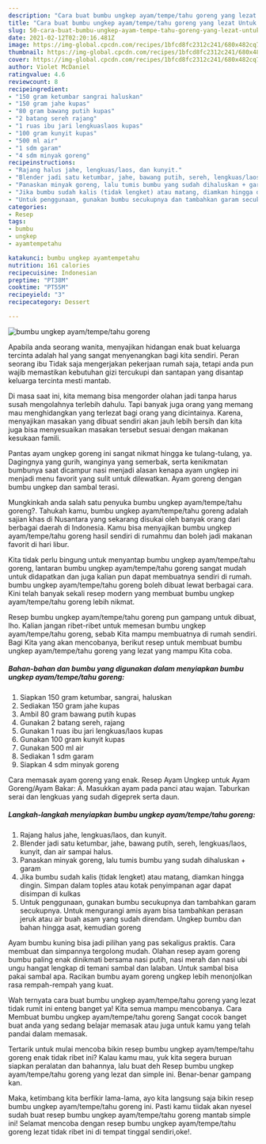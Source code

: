 ```yaml
---
description: "Cara buat bumbu ungkep ayam/tempe/tahu goreng yang lezat Untuk Jualan"
title: "Cara buat bumbu ungkep ayam/tempe/tahu goreng yang lezat Untuk Jualan"
slug: 50-cara-buat-bumbu-ungkep-ayam-tempe-tahu-goreng-yang-lezat-untuk-jualan
date: 2021-02-12T02:20:16.481Z
image: https://img-global.cpcdn.com/recipes/1bfcd8fc2312c241/680x482cq70/bumbu-ungkep-ayamtempetahu-goreng-foto-resep-utama.jpg
thumbnail: https://img-global.cpcdn.com/recipes/1bfcd8fc2312c241/680x482cq70/bumbu-ungkep-ayamtempetahu-goreng-foto-resep-utama.jpg
cover: https://img-global.cpcdn.com/recipes/1bfcd8fc2312c241/680x482cq70/bumbu-ungkep-ayamtempetahu-goreng-foto-resep-utama.jpg
author: Violet McDaniel
ratingvalue: 4.6
reviewcount: 8
recipeingredient:
- "150 gram ketumbar sangrai haluskan"
- "150 gram jahe kupas"
- "80 gram bawang putih kupas"
- "2 batang sereh rajang"
- "1 ruas ibu jari lengkuaslaos kupas"
- "100 gram kunyit kupas"
- "500 ml air"
- "1 sdm garam"
- "4 sdm minyak goreng"
recipeinstructions:
- "Rajang halus jahe, lengkuas/laos, dan kunyit."
- "Blender jadi satu ketumbar, jahe, bawang putih, sereh, lengkuas/laos, kunyit, dan air sampai halus."
- "Panaskan minyak goreng, lalu tumis bumbu yang sudah dihaluskan + garam"
- "Jika bumbu sudah kalis (tidak lengket) atau matang, diamkan hingga dingin. Simpan dalam toples atau kotak penyimpanan agar dapat disimpan di kulkas"
- "Untuk penggunaan, gunakan bumbu secukupnya dan tambahkan garam secukupnya. Untuk mengurangi amis ayam bisa tambahkan perasan jeruk atau air buah asam yang sudah direndam. Ungkep bumbu dan bahan hingga asat, kemudian goreng"
categories:
- Resep
tags:
- bumbu
- ungkep
- ayamtempetahu

katakunci: bumbu ungkep ayamtempetahu 
nutrition: 161 calories
recipecuisine: Indonesian
preptime: "PT38M"
cooktime: "PT55M"
recipeyield: "3"
recipecategory: Dessert

---
```



![bumbu ungkep ayam/tempe/tahu goreng](https://img-global.cpcdn.com/recipes/1bfcd8fc2312c241/680x482cq70/bumbu-ungkep-ayamtempetahu-goreng-foto-resep-utama.jpg)

Apabila anda seorang wanita, menyajikan hidangan enak buat keluarga tercinta adalah hal yang sangat menyenangkan bagi kita sendiri. Peran seorang ibu Tidak saja mengerjakan pekerjaan rumah saja, tetapi anda pun wajib memastikan kebutuhan gizi tercukupi dan santapan yang disantap keluarga tercinta mesti mantab.

Di masa  saat ini, kita memang bisa mengorder olahan jadi tanpa harus susah mengolahnya terlebih dahulu. Tapi banyak juga orang yang memang mau menghidangkan yang terlezat bagi orang yang dicintainya. Karena, menyajikan masakan yang dibuat sendiri akan jauh lebih bersih dan kita juga bisa menyesuaikan masakan tersebut sesuai dengan makanan kesukaan famili. 

Pantas ayam ungkep goreng ini sangat nikmat hingga ke tulang-tulang, ya. Dagingnya yang gurih, wanginya yang semerbak, serta kenikmatan bumbunya saat dicampur nasi menjadi alasan kenapa ayam ungkep ini menjadi menu favorit yang sulit untuk dilewatkan. Ayam goreng dengan bumbu ungkep dan sambal terasi.

Mungkinkah anda salah satu penyuka bumbu ungkep ayam/tempe/tahu goreng?. Tahukah kamu, bumbu ungkep ayam/tempe/tahu goreng adalah sajian khas di Nusantara yang sekarang disukai oleh banyak orang dari berbagai daerah di Indonesia. Kamu bisa menyajikan bumbu ungkep ayam/tempe/tahu goreng hasil sendiri di rumahmu dan boleh jadi makanan favorit di hari libur.

Kita tidak perlu bingung untuk menyantap bumbu ungkep ayam/tempe/tahu goreng, lantaran bumbu ungkep ayam/tempe/tahu goreng sangat mudah untuk didapatkan dan juga kalian pun dapat membuatnya sendiri di rumah. bumbu ungkep ayam/tempe/tahu goreng boleh dibuat lewat berbagai cara. Kini telah banyak sekali resep modern yang membuat bumbu ungkep ayam/tempe/tahu goreng lebih nikmat.

Resep bumbu ungkep ayam/tempe/tahu goreng pun gampang untuk dibuat, lho. Kalian jangan ribet-ribet untuk memesan bumbu ungkep ayam/tempe/tahu goreng, sebab Kita mampu membuatnya di rumah sendiri. Bagi Kita yang akan mencobanya, berikut resep untuk membuat bumbu ungkep ayam/tempe/tahu goreng yang lezat yang mampu Kita coba.

<!--inarticleads1-->

##### Bahan-bahan dan bumbu yang digunakan dalam menyiapkan bumbu ungkep ayam/tempe/tahu goreng:

1. Siapkan 150 gram ketumbar, sangrai, haluskan
1. Sediakan 150 gram jahe kupas
1. Ambil 80 gram bawang putih kupas
1. Gunakan 2 batang sereh, rajang
1. Gunakan 1 ruas ibu jari lengkuas/laos kupas
1. Gunakan 100 gram kunyit kupas
1. Gunakan 500 ml air
1. Sediakan 1 sdm garam
1. Siapkan 4 sdm minyak goreng


Cara memasak ayam goreng yang enak. Resep Ayam Ungkep untuk Ayam Goreng/Ayam Bakar: A. Masukkan ayam pada panci atau wajan. Taburkan serai dan lengkuas yang sudah digeprek serta daun. 

<!--inarticleads2-->

##### Langkah-langkah menyiapkan bumbu ungkep ayam/tempe/tahu goreng:

1. Rajang halus jahe, lengkuas/laos, dan kunyit.
1. Blender jadi satu ketumbar, jahe, bawang putih, sereh, lengkuas/laos, kunyit, dan air sampai halus.
1. Panaskan minyak goreng, lalu tumis bumbu yang sudah dihaluskan + garam
1. Jika bumbu sudah kalis (tidak lengket) atau matang, diamkan hingga dingin. Simpan dalam toples atau kotak penyimpanan agar dapat disimpan di kulkas
1. Untuk penggunaan, gunakan bumbu secukupnya dan tambahkan garam secukupnya. Untuk mengurangi amis ayam bisa tambahkan perasan jeruk atau air buah asam yang sudah direndam. Ungkep bumbu dan bahan hingga asat, kemudian goreng


Ayam bumbu kuning bisa jadi pilihan yang pas sekaligus praktis. Cara membuat dan simpannya tergolong mudah. Olahan resep ayam goreng bumbu paling enak dinikmati bersama nasi putih, nasi merah dan nasi ubi ungu hangat lengkap di temani sambal dan lalaban. Untuk sambal bisa pakai sambal apa. Racikan bumbu ayam goreng ungkep lebih menonjolkan rasa rempah-rempah yang kuat. 

Wah ternyata cara buat bumbu ungkep ayam/tempe/tahu goreng yang lezat tidak rumit ini enteng banget ya! Kita semua mampu mencobanya. Cara Membuat bumbu ungkep ayam/tempe/tahu goreng Sangat cocok banget buat anda yang sedang belajar memasak atau juga untuk kamu yang telah pandai dalam memasak.

Tertarik untuk mulai mencoba bikin resep bumbu ungkep ayam/tempe/tahu goreng enak tidak ribet ini? Kalau kamu mau, yuk kita segera buruan siapkan peralatan dan bahannya, lalu buat deh Resep bumbu ungkep ayam/tempe/tahu goreng yang lezat dan simple ini. Benar-benar gampang kan. 

Maka, ketimbang kita berfikir lama-lama, ayo kita langsung saja bikin resep bumbu ungkep ayam/tempe/tahu goreng ini. Pasti kamu tiidak akan nyesel sudah buat resep bumbu ungkep ayam/tempe/tahu goreng mantab simple ini! Selamat mencoba dengan resep bumbu ungkep ayam/tempe/tahu goreng lezat tidak ribet ini di tempat tinggal sendiri,oke!.

